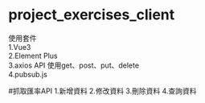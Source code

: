 # project_exercises_client
使用套件
<br>
1.Vue3
<br>
2.Element Plus
<br>
3.axios API
使用get、post、put、delete
<br>
4.pubsub.js

#抓取匯率API
1.新增資料
2.修改資料
3.刪除資料
4.查詢資料
